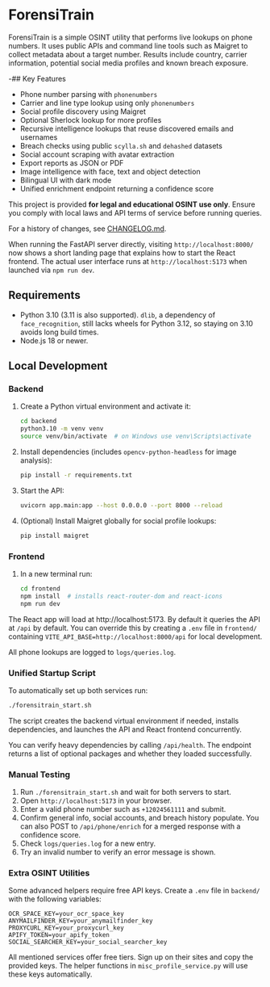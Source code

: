 # ForensiTrain

ForensiTrain is a simple OSINT utility that performs live lookups on phone
numbers. It uses public APIs and command line tools such as Maigret to collect
metadata about a target number. Results include country, carrier information,
potential social media profiles and known breach exposure.

-## Key Features

- Phone number parsing with `phonenumbers`
- Carrier and line type lookup using only `phonenumbers`
- Social profile discovery using Maigret
- Optional Sherlock lookup for more profiles
- Recursive intelligence lookups that reuse discovered emails and usernames
- Breach checks using public `scylla.sh` and `dehashed` datasets
- Social account scraping with avatar extraction
- Export reports as JSON or PDF
- Image intelligence with face, text and object detection
- Bilingual UI with dark mode
- Unified enrichment endpoint returning a confidence score

This project is provided **for legal and educational OSINT use only**. Ensure
you comply with local laws and API terms of service before running queries.

For a history of changes, see [CHANGELOG.md](CHANGELOG.md).

When running the FastAPI server directly, visiting `http://localhost:8000/` now
shows a short landing page that explains how to start the React frontend. The
actual user interface runs at `http://localhost:5173` when launched via
`npm run dev`.

## Requirements

- Python 3.10 (3.11 is also supported). `dlib`, a dependency of
  `face_recognition`, still lacks wheels for Python 3.12, so staying on 3.10
  avoids long build times.
- Node.js 18 or newer.

## Local Development

### Backend

1. Create a Python virtual environment and activate it:
   ```bash
   cd backend
   python3.10 -m venv venv
   source venv/bin/activate  # on Windows use venv\Scripts\activate
   ```
2. Install dependencies (includes `opencv-python-headless` for image analysis):
   ```bash
   pip install -r requirements.txt
   ```
3. Start the API:
   ```bash
   uvicorn app.main:app --host 0.0.0.0 --port 8000 --reload
   ```
5. (Optional) Install Maigret globally for social profile lookups:
   ```bash
   pip install maigret
   ```

### Frontend

1. In a new terminal run:
   ```bash
   cd frontend
   npm install  # installs react-router-dom and react-icons
   npm run dev
   ```

The React app will load at http://localhost:5173. By default it queries the API
at `/api` by default. You can override this by creating a `.env` file
in `frontend/` containing `VITE_API_BASE=http://localhost:8000/api` for local development.

All phone lookups are logged to `logs/queries.log`.

### Unified Startup Script

To automatically set up both services run:

```bash
./forensitrain_start.sh
```

The script creates the backend virtual environment if needed, installs
dependencies, and launches the API and React frontend concurrently.

You can verify heavy dependencies by calling `/api/health`. The endpoint
returns a list of optional packages and whether they loaded successfully.

### Manual Testing

1. Run `./forensitrain_start.sh` and wait for both servers to start.
2. Open `http://localhost:5173` in your browser.
3. Enter a valid phone number such as `+12024561111` and submit.
4. Confirm general info, social accounts, and breach history populate.
   You can also POST to `/api/phone/enrich` for a merged response with a
   confidence score.
5. Check `logs/queries.log` for a new entry.
6. Try an invalid number to verify an error message is shown.

### Extra OSINT Utilities

Some advanced helpers require free API keys. Create a `.env` file in
`backend/` with the following variables:

```
OCR_SPACE_KEY=your_ocr_space_key
ANYMAILFINDER_KEY=your_anymailfinder_key
PROXYCURL_KEY=your_proxycurl_key
APIFY_TOKEN=your_apify_token
SOCIAL_SEARCHER_KEY=your_social_searcher_key
```

All mentioned services offer free tiers. Sign up on their sites and copy the
provided keys. The helper functions in `misc_profile_service.py` will use these
keys automatically.

